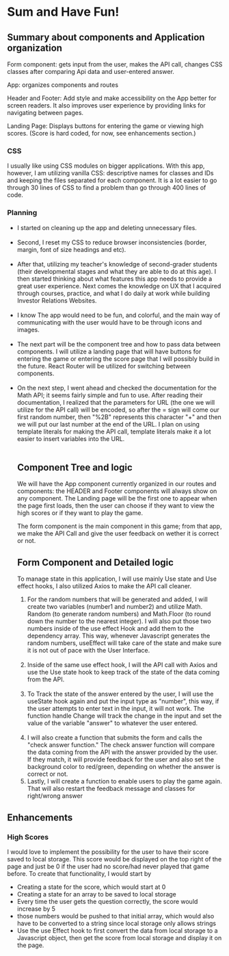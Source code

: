 
# Sum and Have Fun!


## Summary about components and Application organization
<p>Form component: gets input from the user, makes the API call, changes CSS classes after comparing Api data and user-entered answer.</p>

<p>App: organizes components and routes</p>

<p>Header and Footer: Add style and make accessibility on the App better for screen readers. It also improves user experience by providing links for navigating between pages.</p>

<p>Landing Page: Displays buttons for entering the game or viewing high scores. (Score is hard coded, for now, see enhancements section.) </p>

### CSS 

<p>I usually like using CSS modules on bigger applications. With this app, however, I am utilizing vanilla CSS: descriptive names for classes and IDs and keeping the files separated for each component. It is a lot easier to go through 30 lines of CSS to find a problem than go through 400 lines of code.</p>

### Planning
<ul> 

<li>I started on cleaning up the app and deleting unnecessary files.</li>
<br>
<li>Second, I reset my CSS to reduce browser inconsistencies (border, margin, font of size headings and etc).</li>
<br>
<li>After that, utilizing my teacher's knowledge of second-grader students (their developmental stages and what they are able to do at this age). I then started thinking about what features this app needs to provide a great user experience. Next comes the knowledge on UX that I acquired through courses, practice, and what I do daily at work while building Investor Relations Websites.</li> <br>

<li>I know The app would need to be fun, and colorful, and the main way of communicating with the user would have to be through icons and images. </li>
<br>
<li>The next part will be the component tree and how to pass data between components. I will utilize a landing page that will have buttons for entering the game or entering the score page that I will possibly build in the future. React Router will be utilized for switching between components. </li>
<br>

<li> On the next step, I went ahead and checked the documentation for the Math API; it seems fairly simple and fun to use. After reading their documentation, I realized that the parameters for URL (the one we will utilize for the API call) will be encoded, so after the = sign will come our first random number, then "%2B" represents this character "+" and then we will put our last number at the end of the URL. I plan on using template literals for making the API call, template literals make it a lot easier to insert variables into the URL.</li>
<br>


## Component Tree and logic

<p>We will have the App component currently organized in our routes and components: the HEADER and Footer components will always show on any component. The Landing page will be the first one to appear when the page first loads, then the user can choose if they want to view the high scores or if they want to play the game. </p>

<p>The form component is the main component in this game; from that app, we make the API Call and give the user feedback on wether it is correct or not. </p>


## Form Component and Detailed logic

<p>To manage state in this application, I will use mainly Use state and Use effect hooks, I also utilized Axios to make the API call cleaner. </p>
<ol>
<li>For the random numbers that will be generated and added, I will create two variables (number1 and number2) and utilize Math. Random (to generate random numbers) and Math.Floor (to round down the number to the nearest integer). I will also put those two numbers inside of the use effect Hook and add them to the dependency array. This way, whenever Javascript generates the random numbers, useEffect will take care of the state and make sure it is not out of pace with the User  Interface.</li> <br>

<li>Inside of the same use effect hook, I will the API call with Axios and use the Use state hook to keep track of the state of the data coming from the API.</li>
<br>
<li>To Track the state of the answer entered by the user, I will use the useState hook again and put the input type as "number", this way, if the user attempts to enter text in the input, it will not work. The function handle Change will track the change in the input and set the value of the variable "answer" to whatever the user entered. </li>

<br>
<li>I will also create a function that submits the form and calls the "check answer function." The check answer function will compare the data coming from the API with the answer provided by the user. If they match, it will provide feedback for the user and also set the background color to red/green, depending on whether the answer is correct or not. </li>

<li>Lastly, I will create a function to enable users to play the game again. That will also restart the feedback message and classes for right/wrong answer</li>
</ul>


## Enhancements


### High Scores
I would love to implement the possibility for the user to have their score saved to local storage. This score would be displayed on the top right of the page and just be 0 if the user had no score/had never played that game before. To create that functionality, I would start by <ul>
<li>Creating a state for the score, which would start at 0</li>
<li>Creating a state for an array to be saved to local storage</li>
<li>Every time the user gets the question correctly, the score would increase by 5</li>
<li>those numbers would be pushed to that initial array, which would also have to be converted to a string since local storage only allows strings</li>
<li>Use the use Effect hook to first convert the data from local storage to a Javascript object, then get the score from local storage and display it on the page.</li>
</ul>
</p>